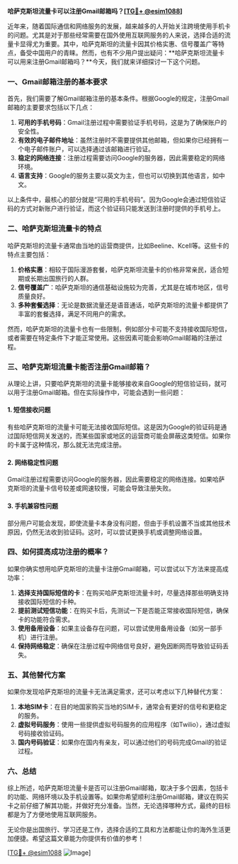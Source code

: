 **哈萨克斯坦流量卡可以注册Gmail邮箱吗？[[TG💪+ @esim1088](https://t.me/s/esim1088)]**

近年来，随着国际通信和网络服务的发展，越来越多的人开始关注跨境使用手机卡的问题。尤其是对于那些经常需要在国外使用互联网服务的人来说，选择合适的流量卡显得尤为重要。其中，哈萨克斯坦的流量卡因其价格实惠、信号覆盖广等特点，备受中国用户的青睐。然而，也有不少用户提出疑问：**哈萨克斯坦流量卡可以用来注册Gmail邮箱吗？**今天，我们就来详细探讨一下这个问题。

### 一、Gmail邮箱注册的基本要求

首先，我们需要了解Gmail邮箱注册的基本条件。根据Google的规定，注册Gmail邮箱的主要要求包括以下几点：

1. **可用的手机号码**：Gmail注册过程中需要验证手机号码，这是为了确保账户的安全性。
2. **有效的电子邮件地址**：虽然注册时不需要提供其他邮箱，但如果你已经拥有一个电子邮件账户，可以选择通过该邮箱进行验证。
3. **稳定的网络连接**：注册过程需要访问Google的服务器，因此需要稳定的网络环境。
4. **语言支持**：Google的服务主要以英文为主，但也可以切换到其他语言，如中文。

以上条件中，最核心的部分就是“可用的手机号码”。因为Google会通过短信验证码的方式对新账户进行验证，而这个验证码只能发送到注册时提供的手机号上。

### 二、哈萨克斯坦流量卡的特点

哈萨克斯坦的流量卡通常由当地的运营商提供，比如Beeline、Kcell等。这些卡的特点主要包括：

1. **价格实惠**：相较于国际漫游套餐，哈萨克斯坦流量卡的价格非常亲民，适合短期或长期出国旅行的人群。
2. **信号覆盖广**：哈萨克斯坦的通信基础设施较为完善，尤其是在城市地区，信号质量良好。
3. **多种套餐选择**：无论是数据流量还是语音通话，哈萨克斯坦的流量卡都提供了丰富的套餐选择，满足不同用户的需求。

然而，哈萨克斯坦的流量卡也有一些限制，例如部分卡可能不支持接收国际短信，或者需要在特定条件下才能正常使用。这些因素可能会影响Gmail邮箱的注册过程。

### 三、哈萨克斯坦流量卡能否注册Gmail邮箱？

从理论上讲，只要哈萨克斯坦的流量卡能够接收来自Google的短信验证码，就可以用于注册Gmail邮箱。但在实际操作中，可能会遇到一些问题：

#### 1. 短信接收问题
有些哈萨克斯坦的流量卡可能无法接收国际短信。这是因为Google的验证码是通过国际短信网关发送的，而某些国家或地区的运营商可能会屏蔽这类短信。如果你的卡属于这种情况，那么就无法完成注册。

#### 2. 网络稳定性问题
Gmail注册过程需要访问Google的服务器，因此需要稳定的网络连接。如果哈萨克斯坦的流量卡信号较差或网速较慢，可能会导致注册失败。

#### 3. 手机兼容性问题
部分用户可能会发现，即使流量卡本身没有问题，但由于手机设置不当或其他技术原因，仍然无法收到验证码。这时，可以尝试更换手机或调整网络设置。

### 四、如何提高成功注册的概率？

如果你确实想用哈萨克斯坦的流量卡注册Gmail邮箱，可以尝试以下方法来提高成功率：

1. **选择支持国际短信的卡**：在购买哈萨克斯坦流量卡时，尽量选择那些明确支持接收国际短信的卡种。
2. **提前测试短信功能**：在购买卡后，先测试一下是否能正常接收国际短信，确保卡的功能符合需求。
3. **使用备用设备**：如果主设备存在问题，可以尝试使用备用设备（如另一部手机）进行注册。
4. **保持网络稳定**：确保在注册过程中网络信号良好，避免因断网而导致验证码丢失。

### 五、其他替代方案

如果你发现哈萨克斯坦的流量卡无法满足需求，还可以考虑以下几种替代方案：

1. **本地SIM卡**：在目的地国家购买当地的SIM卡，通常会有更好的信号和更稳定的服务。
2. **虚拟号码服务**：使用一些提供虚拟号码服务的应用程序（如Twilio），通过虚拟号码接收验证码。
3. **国内号码验证**：如果你在国内有亲友，可以通过他们的号码完成Gmail的验证过程。

### 六、总结

综上所述，哈萨克斯坦流量卡是否可以注册Gmail邮箱，取决于多个因素，包括卡的功能、网络环境以及手机设置等。如果你希望顺利注册Gmail邮箱，建议在购买卡之前仔细了解其功能，并做好充分准备。当然，无论选择哪种方式，最终的目标都是为了方便地使用互联网服务。

无论你是出国旅行、学习还是工作，选择合适的工具和方法都能让你的海外生活更加便捷。希望这篇文章能为你提供有价值的参考！

[[TG💪+ @esim1088](https://t.me/s/esim1088) ![Image](https://i.postimg.cc/4NQfJmqS/Snipaste-2025-05-13-00-14-12.png)]